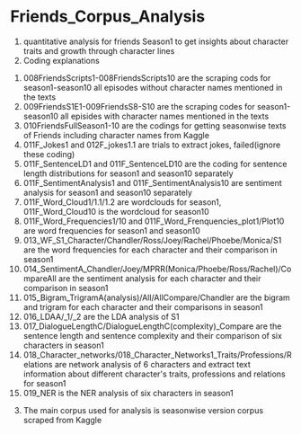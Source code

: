 # Friends_Corpus_Analysis
1. quantitative analysis for friends Season1 to get insights about character traits and growth through character lines
2. Coding explanations
1) 008FriendsScripts1-008FriendsScripts10 are the scraping cods for season1-season10 all episodes without character names mentioned in the texts
2) 009FriendsS1E1-009FriendsS8-S10 are the scraping codes for season1-season10 all episides with character names mentioned in the texts
3) 010FriendsFullSeason1-10 are the codings for getting seasonwise texts of Friends including character names from Kaggle
4) 011F_Jokes1 and 012F_jokes1.1 are trials to extract jokes, failed(ignore these coding)
5) 011F_SentenceLD1 and 011F_SentenceLD10 are the coding for sentence length distributions for season1 and season10 separately
6) 011F_SentimentAnalysis1 and 011F_SentimentAnalysis10 are sentiment analysis for season1 and season10 separately
7) 011F_Word_Cloud1/1.1/1.2 are wordclouds for season1, 011F_Word_Cloud10 is the wordcloud for season10
8) 011F_Word_Frequencies1/10 and 011F_Word_Frenquencies_plot1/Plot10 are word frequencies for season1 and season10
9) 013_WF_S1_Character/Chandler/Ross/Joey/Rachel/Phoebe/Monica/S1 are the word frequencies for each character and their comparison in season1
10) 014_SentimentA_Chandler/Joey/MPRR(Monica/Phoebe/Ross/Rachel)/CompareAll are the sentiment analysis for each character and their comparison in season1
11) 015_Bigram_TrigramA(analysis)/All/AllCompare/Chandler are the bigram and trigram for each character and their comparisons in season1
12) 016_LDAA/_1/_2 are the LDA analysis of S1
13) 017_DialogueLengthC/DialogueLengthC(complexity)_Compare are the sentence length and sentence complexity and their comparison of six characters in season1
14) 018_Character_networks/018_Character_Networks1_Traits/Professions/Relations are network analysis of 6 characters and extract text information about different character's traits, professions and relations for season1
15) 019_NER is the NER analysis of six characters in season1
3. The main corpus used for analysis is seasonwise version corpus scraped from Kaggle
